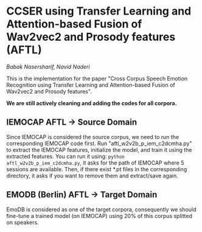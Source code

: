 # CCSER using Transfer Learning and Attention-based Fusion of Wav2vec2 and Prosody features (AFTL)
*Babak Nasersharif, Navid Naderi*

This is the implementation for the paper "Cross Corpus Speech Emotion Recognition using Transfer Learning and Attention-based Fusion of Wav2vec2 and Prosody features".

**We are still actively cleaning and adding the codes for all corpora.**

## IEMOCAP AFTL -> Source Domain
Since IEMOCAP is considered the source corpus, we need to run the corresponding IEMOCAP code first. Run "aftl_w2v2b_p_iem_c2dcmha.py" to extract the IEMOCAP features, initialize the model, and train it using the extracted features. You can run it using: `python aftl_w2v2b_p_iem_c2dcmha.py`, it asks for the path of IEMOCAP where 5 sessions are available. Then, if there exist *.pt files in the corresponding directory, it asks if you want to remove them and extract/save again.

## EMODB (Berlin) AFTL -> Target Domain
EmoDB is considered as one of the target corpora, consequently we should fine-tune a trained model (on IEMOCAP) using 20% of this corpus splitted on speakers. 